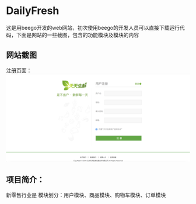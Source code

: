 # DailyFresh
  这是用beego开发的web网站，初次使用beego的开发人员可以直接下载运行代码，下面是网站的一些截图，包含的功能模块及模块的内容
  ## 网站截图
  注册页面：
  ![image](https://github.com/LiuYuPeng1101/DailyFresh/blob/dev/image--show/%E6%B3%A8%E5%86%8C.jpg)
## 项目简介：
  新零售行业是
  模块划分：用户模块、商品模块、购物车模块、订单模块

